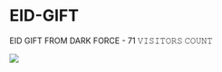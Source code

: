 # EID-GIFT
EID GIFT FROM DARK FORCE - 71
𝚅𝙸𝚂𝙸𝚃𝙾𝚁𝚂 𝙲𝙾𝚄𝙽𝚃

 <img src="https://profile-counter.glitch.me/EX-OFFICIAL/count.svg" />

</p>

